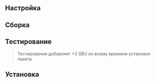 <pkg :name="'gettext'" instsize showsbu2></pkg>

## Настройка
<package-script :package="'gettext'" :type="'configure'"></package-script>

## Сборка
<package-script :package="'gettext'" :type="'build'"></package-script>

## Тестирование
<package-script :package="'gettext'" :type="'test'"></package-script>

> Тестирование добавляет +3 SBU ко всему времени установки пакета.

## Установка
<package-script :package="'gettext'" :type="'install'"></package-script>

<script>
	new Vue({ el: '#main' })
</script> 
